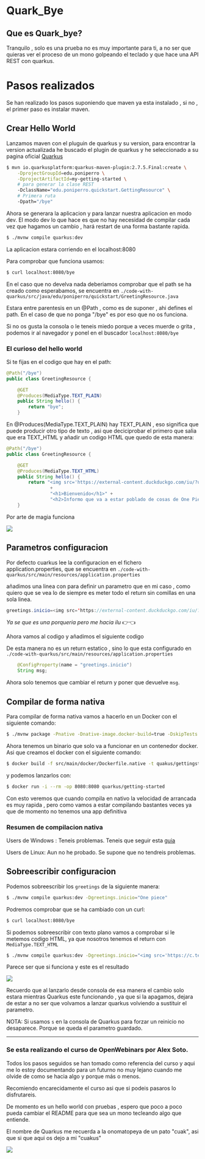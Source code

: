 # Quark_Bye

## Que es Quark_bye?

Tranquilo , solo es una prueba no es muy importante para ti, a no ser que quieras ver el proceso de un mono golpeando el teclado y que hace una API REST con quarkus.

# Pasos realizados

Se han realizado los pasos suponiendo que maven ya esta instalado , si no , el primer paso es instalar maven.

## Crear Hello World

Lanzamos maven con el pluguin de quarkus y su version, para encontrar la version actualizada he buscado el plugin de quarkus y he seleccionado a su pagina oficial [Quarkus](https://quarkus.io/guides/maven-tooling)

```bash
$ mvn io.quarkusplatform:quarkus-maven-plugin:2.7.5.Final:create \
    -DprojectGroupId=edu.poniperro \
    -DprojectArtifactId=my-getting-started \
    # para generar la clase REST
    -DclassName="edu.poniperro.quickstart.GettingResource" \
    # Primera ruta
    -Dpath="/bye"
```

Ahora se generara la aplicacion y para lanzar nuestra aplicacion en modo dev. El modo dev lo que hace es que no hay necesidad de compilar cada vez que hagamos un cambio , hará restart de una forma bastante rapida.

```bash
$ ./mvnw compile quarkus:dev
```

La aplicacion estara corriendo en el localhost:8080

Para comprobar que funciona usamos:

```bash
$ curl localhost:8080/bye
```

En el caso que no develva nada deberiamos comprobar que el path se ha creado como esperabamos, se encuentra en `./code-with-quarkus/src/java/edu/poniperro/quickstart/GreetingResource.java`

Estara entre parentesis en un @Path , como es de suponer , ahi defines el path. En el caso de que no ponga "/bye" es por eso que no os funciona.

Si no os gusta la consola o le teneis miedo porque a veces muerde o grita , podemos ir al navegador y ponel en el buscador `localhost:8080/bye`

### El curioso del hello world

Si te fijas en el codigo que hay en el path:

```Java
@Path("/bye")
public class GreetingResource {

    @GET
    @Produces(MediaType.TEXT_PLAIN)
    public String hello() {
        return "bye";
    }
```

En @Produces(MediaType.TEXT_PLAIN) hay TEXT_PLAIN , eso significa que puede producir otro tipo de texto , asi que deciciprobar el primero que salia que era TEXT_HTML y añadir un codigo HTML que quedo de esta manera:

```Java
@Path("/bye")
public class GreetingResource {

    @GET
    @Produces(MediaType.TEXT_HTML)
    public String hello() {
        return "<img src='https://external-content.duckduckgo.com/iu/?u=https%3A%2F%2F2img.net%2Fh%2F24.media.tumblr.com%2Ftumblr_lmjqalqtmX1qah4nko1_500.gif&f=1&nofb=1'%>"
                +
                "<h1>Bienvenido</h1>" +
                "<h2>Informo que va a estar poblado de cosas de One Piece</h2>";
    }
```

Por arte de magia funciona

<img src="./docs/quarkus_hello_wordl_html.PNG">

## Parametros configuracion

Por defecto cuarkus lee la configuracion en el fichero application.properties, que se encuentra en `./code-with-quarkus/src/main/resources/application.properties`

añadimos una linea con para definir un parametro que en mi caso , como quiero que se vea lo de siempre es meter todo el return sin comillas en una sola linea.

```Java
greetings.inicio=<img src='https://external-content.duckduckgo.com/iu/?u=https%3A%2F%2F2img.net%2Fh%2F24.media.tumblr.com%2Ftumblr_lmjqalqtmX1qah4nko1_500.gif&f=1&nofb=1'%>"<h1>Bienvenido</h1><h2>Informo que va a estar poblado de cosas de One Piece</h2>
```

_Ya se que es una porqueria pero me hacia ilu_ 👉👈

Ahora vamos al codigo y añadimos el siguiente codigo

De esta manera no es un return estatico , sino lo que esta configurado en `./code-with-quarkus/src/main/resources/application.properties`

```Java
    @ConfigProperty(name = "greetings.inicio")
    String msg;
```

Ahora solo tenemos que cambiar el return y poner que devuelve `msg`.

## Compilar de forma nativa

Para compilar de forma nativa vamos a hacerlo en un Docker con el siguiente comando:

```bash
$ ./mvnw package -Pnative -Dnative-image.docker-build=true -DskipTests
```

Ahora tenemos un binario que solo va a funcionar en un contenedor docker.
Asi que creamos el docker con el siguiente comando:

```bash
$ docker build -f src/main/docker/Dockerfile.native -t quakus/gettingstarted .
```

y podemos lanzarlos con:

```bash
$ docker run -i --rm -op 8080:8080 quarkus/getting-started
```

Con esto veremos que cuando compila en nativo la velocidad de arrancada es muy rapida , pero como vamos a estar compilando bastantes veces ya que de momento no tenemos una app definitiva

### Resumen de compilacion nativa

Users de Windows : Teneis problemas. Teneis que seguir esta [guia](https://quarkus.io/guides/building-native-image)

Users de Linux: Aun no he probado. Se supone que no tendreis problemas.

## Sobreescribir configuracion

Podemos sobreescribir los `greetings` de la siguiente manera:

```bash
$ ./mvnw compile quarkus:dev -Dgreetings.inicio="One piece"
```

Podremos comprobar que se ha cambiado con un curl:

```bash
$ curl localhost:8080/bye
```

Si podemos sobreescribir con texto plano vamos a comprobar si le metemos codigo HTML, ya que nosotros tenemos el return con `MediaType.TEXT_HTML`

```bash
$ ./mvnw compile quarkus:dev -Dgreetings.inicio="<img src='https://c.tenor.com/KqDRtisiLnsAAAAC/yamato-one-piece-yamato.gif'/>"
```

Parece ser que si funciona y este es el resultado

<img src="./docs/quakus_cambio_parametro.PNG">

Recuerdo que al lanzarlo desde consola de esa manera el cambio solo estara mientras Quarkus este funcionando , ya que si la apagamos, dejara de estar a no ser que volvamos a lanzar quarkus volviendo a sustituir el parametro.

NOTA: Si usamos `s` en la consola de Quarkus para forzar un reinicio no desaparece. Porque se queda el parametro guardado.

---

### Se esta realizando el curso de OpenWebinars por Alex Soto.

Todos los pasos seguidos se han tomado como referencia del curso y aqui me lo estoy documentando para un futurno no muy lejano cuando me olvide de como se hacia algo y porque más o menos.

Recomiendo encarecidamente el curso asi que si podeis pasaros lo disfrutareis.

De momento es un hello world con pruebas , espero que poco a poco pueda cambiar el README para que sea un mono tecleando algo que entiende.

El nombre de Quarkus me recuerda a la onomatopeya de un pato "cuak", asi que si que aqui os dejo a mi "cuakus"

<img src="./docs/Quarkus.png">
